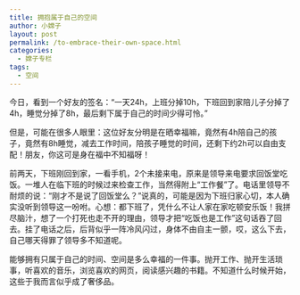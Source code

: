 ```yaml
---
title: 拥抱属于自己的空间
author: 小嫦子
layout: post
permalink: /to-embrace-their-own-space.html
categories:
  - 嫦子专栏
tags:
  - 空间
---
```

今日，看到一个好友的签名：“一天24h，上班分掉10h，下班回到家陪儿子分掉了4h，睡觉分掉了8h，最后剩下属于自己的时间少得可怜。”  


  
但是，可能在很多人眼里：这位好友分明是在晒幸福嘛，竟然有4h陪自己的孩子，竟然有8h睡觉，减去工作时间，陪孩子睡觉的时间，还剩下约2h可以自由支配！朋友，你这可是身在福中不知福呀！

前两天，下班刚回到家，一看手机，2个未接来电，原来是领导来电要求回饭堂吃饭。一堆人在临下班的时候过来检查工作，当然得附上“工作餐”了。电话里领导不耐烦的说：“刚才不是说了回饭堂么？”说真的，可能是因为下班归家心切，本人确实没听到领导这一吩咐。心想：都下班了，凭什么不让人家在家吃顿安乐饭！我拼尽脑汁，想了一个打死也走不开的理由，领导才把“吃饭也是工作”这句话吞了回去。挂了电话之后，后背似乎一阵冷风闪过，身体不由自主一颤，哎，这么下去，自己哪天得罪了领导多不知道呢。

能够拥有只属于自己的时间、空间是多么幸福的一件事。抛开工作、抛开生活琐事，听喜欢的音乐，浏览喜欢的网页，阅读感兴趣的书籍。不知道什么时候开始，这些于我而言似乎成了奢侈品。